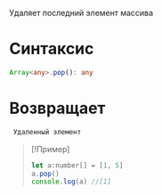 Удаляет последний элемент массива
# Синтаксис
```ts
Array<any>.pop(): any
```
# Возвращает
```ts
 Удаленный элемент
```

> [!Пример]
> ```js
> let a:number[] = [1, 5]
> a.pop()
> console.log(a) //[1]
> ```

